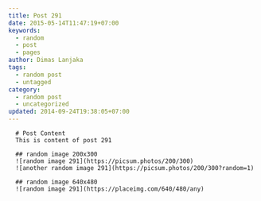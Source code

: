 ```yaml
---
title: Post 291
date: 2015-05-14T11:47:19+07:00
keywords:
  - random
  - post
  - pages
author: Dimas Lanjaka
tags:
  - random post
  - untagged
category:
  - random post
  - uncategorized
updated: 2014-09-24T19:38:05+07:00
---
```


      # Post Content
      This is content of post 291

      ## random image 200x300
      ![random image 291](https://picsum.photos/200/300)
      ![another random image 291](https://picsum.photos/200/300?random=1)

      ## random image 640x480
      ![random image 291](https://placeimg.com/640/480/any)
      